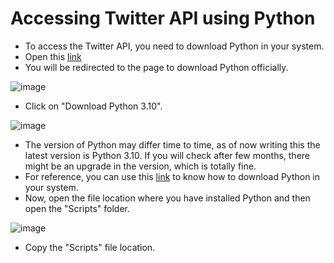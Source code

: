 # Accessing Twitter API using Python

- To access the Twitter API, you need to download Python in your system.
- Open this [link](https://www.python.org/downloads/)
- You will be redirected to the page to download Python officially.

![image](https://user-images.githubusercontent.com/74541810/136787139-d1355743-b211-4f64-b7e5-69699f4cb84a.png)

- Click on "Download Python 3.10". 

![image](https://user-images.githubusercontent.com/74541810/136787209-096add4f-fccd-4a3c-a500-9cfdc5f52a3e.png)

- The version of Python may differ time to time, as of now writing this the latest version is Python 3.10. If you will check after few months, there might be an upgrade in the version, which is totally fine.
- For reference, you can use this [link](https://www.youtube.com/watch?v=1JJ8-sCwDs4) to know how to download Python in your system.
- Now, open the file location where you have installed Python and then open the "Scripts" folder.

![image](https://user-images.githubusercontent.com/74541810/136798314-7418ff03-69ff-4dcd-b4be-a8ba9b52adde.png)

- Copy the "Scripts" file location.
